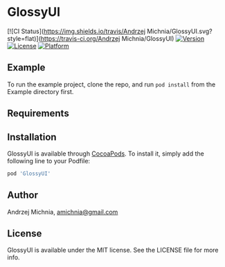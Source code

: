 # GlossyUI

[![CI Status](https://img.shields.io/travis/Andrzej Michnia/GlossyUI.svg?style=flat)](https://travis-ci.org/Andrzej Michnia/GlossyUI)
[![Version](https://img.shields.io/cocoapods/v/GlossyUI.svg?style=flat)](https://cocoapods.org/pods/GlossyUI)
[![License](https://img.shields.io/cocoapods/l/GlossyUI.svg?style=flat)](https://cocoapods.org/pods/GlossyUI)
[![Platform](https://img.shields.io/cocoapods/p/GlossyUI.svg?style=flat)](https://cocoapods.org/pods/GlossyUI)

## Example

To run the example project, clone the repo, and run `pod install` from the Example directory first.

## Requirements

## Installation

GlossyUI is available through [CocoaPods](https://cocoapods.org). To install
it, simply add the following line to your Podfile:

```ruby
pod 'GlossyUI'
```

## Author

Andrzej Michnia, amichnia@gmail.com

## License

GlossyUI is available under the MIT license. See the LICENSE file for more info.
